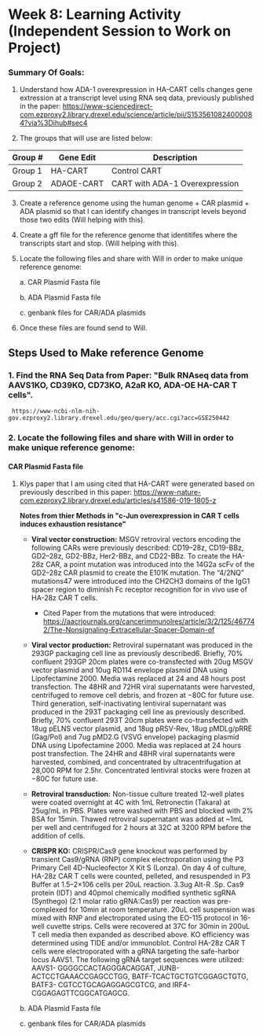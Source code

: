 # Week 8: Learning Activity (Independent Session to Work on Project) 


### Summary Of Goals: 

1. Understand how ADA-1 overexpression in HA-CART cells changes gene extression at a transcript level using RNA seq data, previously published in the paper: https://www-sciencedirect-com.ezproxy2.library.drexel.edu/science/article/pii/S1535610824000084?via%3Dihub#sec4 

2. The groups that will use are listed below: 

| Group # | Gene Edit         | Description                             |
|---------|-------------------|-----------------------------------------|
| Group 1 | HA-CART           | Control CART                           |
| Group 2 | ADAOE-CART        | CART with ADA-1 Overexpression         |


3. Create a reference genome using the human genome + CAR plasmid + ADA plasmid so that I can identify changes in transcript levels beyond those two edits (Will helping with this). 

4. Create a gff file for the reference genome that identitifes where the transcripts start and stop. (Will helping with this). 

5. Locate the following files and share with Will in order to make unique reference genome: 

    a. CAR Plasmid Fasta file 
       
    b. ADA Plasmid Fasta file 
    
    c. genbank files for CAR/ADA plasmids
 

 
 6. Once these files are found send to Will. 
 
 
 ## Steps Used to Make reference Genome
 
 
### 1. Find the RNA Seq Data from Paper: "Bulk RNAseq data from AAVS1KO, CD39KO, CD73KO, A2aR KO, ADA-OE HA-CAR T cells".
     https://www-ncbi-nlm-nih-gov.ezproxy2.library.drexel.edu/geo/query/acc.cgi?acc=GSE250442
     
### 2. Locate the following files and share with Will in order to make unique reference genome: 

####    CAR Plasmid Fasta file

1. Klys paper that I am using cited that HA-CART were generated based on previously described in this paper:  https://www-nature-com.ezproxy2.library.drexel.edu/articles/s41586-019-1805-z
   
   **Notes from thier Methods in "c-Jun overexpression in CAR T cells induces exhaustion resistance"**

   - **Viral vector construction:** MSGV retroviral vectors encoding the following CARs were previously described: CD19–28z, CD19-BBz, GD2–28z, GD2-BBz, Her2-BBz, and CD22-BBz. To create the HA-28z CAR, a point mutation was introduced into the 14G2a scFv of the GD2–28z CAR plasmid to create the E101K mutation. The “4/2NQ” mutations47 were introduced into the CH2CH3 domains of the IgG1 spacer region to diminish Fc receptor recognition for in vivo use of HA-28z CAR T cells.
       -  Cited Paper from the mutations that were introduced: https://aacrjournals.org/cancerimmunolres/article/3/2/125/467742/The-Nonsignaling-Extracellular-Spacer-Domain-of



    - **Viral vector production:** Retroviral supernatant was produced in the 293GP packaging cell line as previously described6. Briefly, 70% confluent 293GP 20cm plates were co-transfected with 20ug MSGV vector plasmid and 10ug RD114 envelope plasmid DNA using Lipofectamine 2000. Media was replaced at 24 and 48 hours post transfection. The 48HR and 72HR viral supernatants were harvested, centrifuged to remove cell debris, and frozen at −80C for future use. Third generation, self-inactivating lentiviral supernatant was produced in the 293T packaging cell line as previously described. Briefly, 70% confluent 293T 20cm plates were co-transfected with 18ug pELNS vector plasmid, and 18ug pRSV-Rev, 18ug pMDLg/pRRE (Gag/Pol) and 7ug pMD2.G (VSVG envelope) packaging plasmid DNA using Lipofectamine 2000. Media was replaced at 24 hours post transfection. The 24HR and 48HR viral supernatants were harvested, combined, and concentrated by ultracentrifugation at 28,000 RPM for 2.5hr. Concentrated lentiviral stocks were frozen at −80C for future use.

    - **Retroviral transduction:** Non-tissue culture treated 12-well plates were coated overnight at 4C with 1mL Retronectin (Takara) at 25ug/mL in PBS. Plates were washed with PBS and blocked with 2% BSA for 15min. Thawed retroviral supernatant was added at ~1mL per well and centrifuged for 2 hours at 32C at 3200 RPM before the addition of cells.

    - **CRISPR KO:** CRISPR/Cas9 gene knockout was performed by transient Cas9/gRNA (RNP) complex electroporation using the P3 Primary Cell 4D-Nucleofector X Kit S (Lonza). On day 4 of culture, HA-28z CAR T cells were counted, pelleted, and resuspended in P3 Buffer at 1.5–2×106 cells per 20uL reaction. 3.3ug Alt-R .Sp. Cas9 protein (IDT) and 40pmol chemically modified synthetic sgRNA (Synthego) (2:1 molar ratio gRNA:Cas9) per reaction was pre-complexed for 10min at room temperature. 20uL cell suspension was mixed with RNP and electroporated using the EO-115 protocol in 16-well cuvette strips. Cells were recovered at 37C for 30min in 200uL T cell media then expanded as described above. KO efficiency was determined using TIDE and/or immunoblot. Control HA-28z CAR T cells were electroporated with a gRNA targeting the safe-harbor locus AAVS1. The following gRNA target sequences were utilized: AAVS1- GGGGCCACTAGGGACAGGAT, JUNB-ACTCCTGAAACCGAGCCTGG, BATF-TCACTGCTGTCGGAGCTGTG, BATF3- CGTCCTGCAGAGGAGCGTCG, and IRF4-CGGAGAGTTCGGCATGAGCG.
   
        
       
    b. ADA Plasmid Fasta file 
    
    c. genbank files for CAR/ADA plasmids